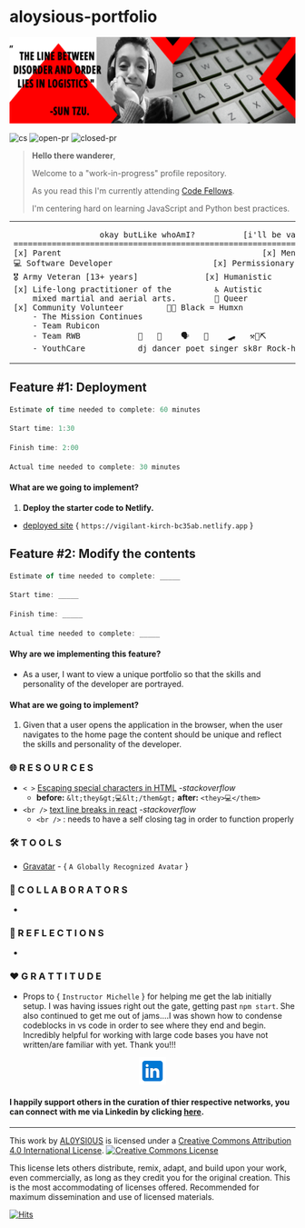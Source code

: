 # aloysious-portfolio

![](https://github.com/AL0YSI0US/portfolio-prep/blob/main/assets/banner_1400x422.png?raw=true)

![cs](https://img.shields.io/github/license/AL0YSI0US/data-structures-and-algorithms) ![open-pr](https://img.shields.io/github/issues-pr-raw/AL0YSI0US/aloysious-profile) ![closed-pr](https://img.shields.io/github/issues-pr-closed/AL0YSI0US/aloysious-profile)

> **Hello there wanderer**,
>
> Welcome to a "work-in-progress" profile repository.
>
> As you read this I'm currently attending [Code Fellows](https://www.codefellows.org/).
>
> I'm centering hard on learning JavaScript and Python best practices.

<table align="center"><tr><td>
<pre>
                  okay butLike whoAmI?          [i'll be vague:]
===============================================================
[x] Parent                                          [x] Mentor 
💻 Software Developer                     [x] Permissionary
🎖️ Army Veteran [13+ years]              [x] Humanistic
[x] Life-long practitioner of the         ♿ Autistic
    mixed martial and aerial arts.        🌈 Queer 
[x] Community Volunteer         ✊🏾 Black = Humxn
    - The Mission Continues  
    - Team Rubicon   
    - Team RWB            🎼   🕺    🗣️   🎤    🛹   ⚒️💎⛏️
    - YouthCare           dj dancer poet singer sk8r Rock-hound
</pre> 
</td></tr></table>

## Feature #1: Deployment

````javascript
Estimate of time needed to complete: 60 minutes

Start time: 1:30

Finish time: 2:00

Actual time needed to complete: 30 minutes
````

#### What are we going to implement?

1. **Deploy the starter code to Netlify.**

+ [deployed site]([https://vigilant-kirch-bc35ab.netlify.app](https://vigilant-kirch-bc35ab.netlify.app/)) { `https://vigilant-kirch-bc35ab.netlify.app` }

## Feature #2: Modify the contents

````javascript
Estimate of time needed to complete: _____

Start time: _____

Finish time: _____

Actual time needed to complete: _____
````

#### Why are we implementing this feature?

* As a user, I want to view a unique portfolio so that the skills and personality of the developer are portrayed.

#### What are we going to implement?

1. Given that a user opens the application in the browser, when the user navigates to the home page
   the content should be unique and reflect the skills and personality of the developer.

### 🌐 R E S O U R C E S

+ `< >` [Escaping special characters in HTML](https://stackoverflow.com/questions/48151764/how-to-escape-and-all-special-characters-in-javascript) -*stackoverflow*
  + **before:** `&lt;they&gt;💻&lt;/them&gt;` **after:** `<they>💻</them>`
+ `<br />` [text line breaks in react](https://stackoverflow.com/questions/32469570/how-can-i-insert-a-line-break-into-a-text-component-in-react-native) -*stackoverflow*
  + `<br />` : needs to have a self closing tag in order to function properly

### 🛠️ T O O L S

+ [Gravatar](https://en.gravatar.com/aloysiousx) - { `A Globally Recognized Avatar` }

### 👥 C O L L A B O R A T O R S

+

### 🤔 R E F L E C T I O N S

+

### ❤️ G R A T T I T U D E

+ Props to { `Instructor Michelle` } for helping me get the lab initially setup. I was having issues right out the gate, getting past `npm start`. She also continued to get me out of jams....I was shown how to condense codeblocks in vs code in order to see where they end and begin. Incredibly helpful for working with large code bases you have not written/are familiar with yet. Thank you!!!

<p align="center">
<img src="https://github.com/AL0YSI0US/AL0YSI0US/blob/main/img/linkedin.png?raw=true" height="auto" width="auto">
</p>

#### I happily support others in the curation of thier respective networks, you can connect with me via Linkedin by clicking [here](https://www.linkedin.com/in/a-todd-charliemike/).

---

This work by [AL0YSI0US](https://github.com/AL0YSI0US/) is licensed under a [Creative Commons Attribution 4.0 International License](http://creativecommons.org/licenses/by/4.0/). [![Creative Commons License](https://camo.githubusercontent.com/72af7c8e70a45c471163e803748d0338b3b2b52f6b040804e549e4163de72a58/68747470733a2f2f692e6372656174697665636f6d6d6f6e732e6f72672f6c2f62792f342e302f38387833312e706e67)](http://creativecommons.org/licenses/by/4.0/)

This license lets others distribute, remix, adapt, and build upon your work, even commercially, as long as they credit you for the original creation. This is the most accommodating of licenses offered. Recommended for maximum dissemination and use of licensed materials.

[![Hits](https://hits.seeyoufarm.com/api/count/incr/badge.svg?url=https%3A%2F%2Fgithub.com%2FAL0YSI0US%2Fdata-structures-and-algorithms&count_bg=%23FF0090&title_bg=%23555555&icon=counter-strike.svg&icon_color=%23E7E7E7&title=hits&edge_flat=false)](https://hits.seeyoufarm.com)
